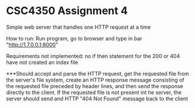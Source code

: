 # CSC4350 Assignment 4

Simple web server that handles one HTTP request at a time

How to run:
Run program, go to browser and type in bar "http://1.7.0.0.1:8000"

Requirements not implemented:
no if then statement for the 200 or 404
have not created an index file


***Should accept and parse the HTTP request, get the requested
file from the server's file system, create an HTTP response
message consisting of the requested file preceded by header
lines, and then send the response directly to the client.
If the requested file is not present int he server, the server
should send and HTTP "404 Not Found" message back to the client


